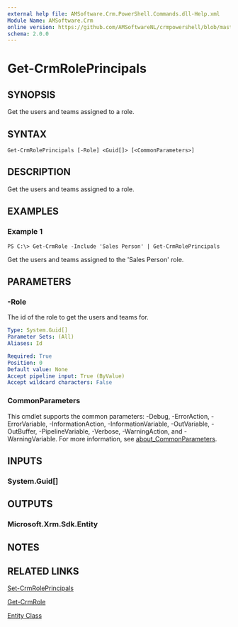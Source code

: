 ```yaml
---
external help file: AMSoftware.Crm.PowerShell.Commands.dll-Help.xml
Module Name: AMSoftware.Crm
online version: https://github.com/AMSoftwareNL/crmpowershell/blob/master/docs/Get-CrmRolePrincipals.md
schema: 2.0.0
---
```


# Get-CrmRolePrincipals

## SYNOPSIS
Get the users and teams assigned to a role.

## SYNTAX

```
Get-CrmRolePrincipals [-Role] <Guid[]> [<CommonParameters>]
```

## DESCRIPTION
Get the users and teams assigned to a role.

## EXAMPLES

### Example 1
```
PS C:\> Get-CrmRole -Include 'Sales Person' | Get-CrmRolePrincipals
```

Get the users and teams assigned to the 'Sales Person' role.

## PARAMETERS

### -Role
The id of the role to get the users and teams for.

```yaml
Type: System.Guid[]
Parameter Sets: (All)
Aliases: Id

Required: True
Position: 0
Default value: None
Accept pipeline input: True (ByValue)
Accept wildcard characters: False
```

### CommonParameters
This cmdlet supports the common parameters: -Debug, -ErrorAction, -ErrorVariable, -InformationAction, -InformationVariable, -OutVariable, -OutBuffer, -PipelineVariable, -Verbose, -WarningAction, and -WarningVariable. For more information, see [about_CommonParameters](http://go.microsoft.com/fwlink/?LinkID=113216).

## INPUTS

### System.Guid[]

## OUTPUTS

### Microsoft.Xrm.Sdk.Entity

## NOTES

## RELATED LINKS

[Set-CrmRolePrincipals](Set-CrmRolePrincipals.md)

[Get-CrmRole](Get-CrmRole.md)

[Entity Class](https://docs.microsoft.com/en-us/dotnet/api/microsoft.xrm.sdk.entity)
